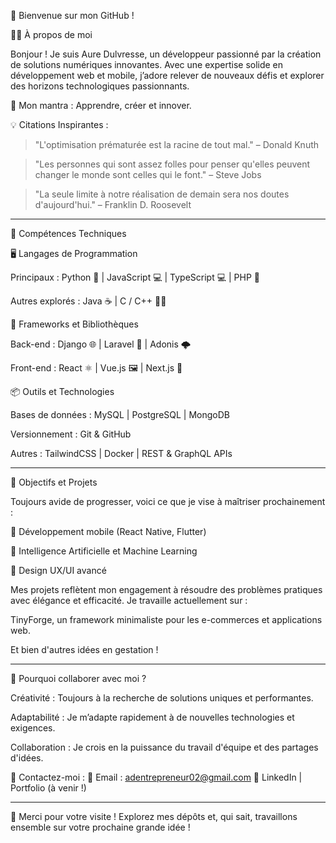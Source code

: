 
🌟 Bienvenue sur mon GitHub !

👨‍💻 À propos de moi

Bonjour ! Je suis Aure Dulvresse, un développeur passionné par la création de solutions numériques innovantes. Avec une expertise solide en développement web et mobile, j’adore relever de nouveaux défis et explorer des horizons technologiques passionnants.

🚀 Mon mantra : Apprendre, créer et innover.

💡 Citations Inspirantes :

> "L'optimisation prématurée est la racine de tout mal."
– Donald Knuth



> "Les personnes qui sont assez folles pour penser qu'elles peuvent changer le monde sont celles qui le font."
– Steve Jobs



> "La seule limite à notre réalisation de demain sera nos doutes d'aujourd'hui."
– Franklin D. Roosevelt




---

🔧 Compétences Techniques

🖥️ Langages de Programmation

Principaux :
Python 🐍 | JavaScript 💻 | TypeScript 💻 | PHP 🚀

Autres explorés :
Java ☕ | C / C++ 🧑‍💻


🚀 Frameworks et Bibliothèques

Back-end : Django 🌐 | Laravel 🚀 | Adonis 🌩️

Front-end : React ⚛️ | Vue.js 🖼️ | Next.js 🚀


📦 Outils et Technologies

Bases de données : MySQL | PostgreSQL | MongoDB

Versionnement : Git & GitHub

Autres : TailwindCSS | Docker | REST & GraphQL APIs



---

🎯 Objectifs et Projets

Toujours avide de progresser, voici ce que je vise à maîtriser prochainement :

📱 Développement mobile (React Native, Flutter)

🤖 Intelligence Artificielle et Machine Learning

💼 Design UX/UI avancé


Mes projets reflètent mon engagement à résoudre des problèmes pratiques avec élégance et efficacité. Je travaille actuellement sur :

TinyForge, un framework minimaliste pour les e-commerces et applications web.

Et bien d'autres idées en gestation !



---

🌟 Pourquoi collaborer avec moi ?

Créativité : Toujours à la recherche de solutions uniques et performantes.

Adaptabilité : Je m’adapte rapidement à de nouvelles technologies et exigences.

Collaboration : Je crois en la puissance du travail d'équipe et des partages d'idées.


💌 Contactez-moi :
📧 Email : adentrepreneur02@gmail.com
📱 LinkedIn | Portfolio (à venir !)


---

🎉 Merci pour votre visite ! Explorez mes dépôts et, qui sait, travaillons ensemble sur votre prochaine grande idée !


